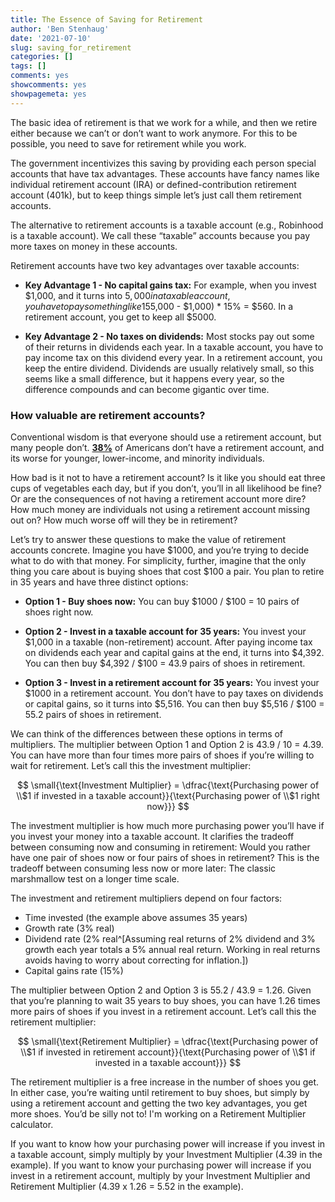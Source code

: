```yaml
---
title: The Essence of Saving for Retirement
author: 'Ben Stenhaug'
date: '2021-07-10'
slug: saving_for_retirement
categories: []
tags: []
comments: yes
showcomments: yes
showpagemeta: yes
---
```


The basic idea of retirement is that we work for a while, and then we retire either because we can’t or don’t want to work anymore. For this to be possible, you need to save for retirement while you work.

The government incentivizes this saving by providing each person special accounts that have tax advantages. These accounts have fancy names like individual retirement account (IRA) or defined-contribution retirement account (401k), but to keep things simple let’s just call them retirement accounts. 

The alternative to retirement accounts is a taxable account (e.g., Robinhood is a taxable account). We call these “taxable” accounts because you pay more taxes on money in these accounts.

Retirement accounts have two key advantages over taxable accounts:

- **Key Advantage 1 - No capital gains tax:** For example, when you invest $1,000, and it turns into $5,000 in a taxable account, you have to pay something like 15% on the gains in taxes, which is ($5,000 - $1,000) * 15% = $560. In a retirement account, you get to keep all $5000.

- **Key Advantage 2 - No taxes on dividends:** Most stocks pay out some of their returns in dividends each year. In a taxable account, you have to pay income tax on this dividend every year. In a retirement account, you keep the entire dividend. Dividends are usually relatively small, so this seems like a small difference, but it happens every year, so the difference compounds and can become gigantic over time.

### How valuable are retirement accounts?

Conventional wisdom is that everyone should use a retirement account, but many people don’t. [**38%**](https://www.sec.gov/spotlight/fixed-income-advisory-committee/finra-investor-education-foundation-investor-households-fimsa-040918.pdf) of Americans don’t have a retirement account, and its worse for younger, lower-income, and minority individuals. 

How bad is it not to have a retirement account? Is it like you should eat three cups of vegetables each day, but if you don’t, you’ll in all likelihood be fine? Or are the consequences of not having a retirement account more dire? How much money are individuals not using a retirement account missing out on? How much worse off will they be in retirement?

Let’s try to answer these questions to make the value of retirement accounts concrete. Imagine you have $1000, and you’re trying to decide what to do with that money. For simplicity, further, imagine that the only thing you care about is buying shoes that cost $100 a pair. You plan to retire in 35 years and have three distinct options:

- **Option 1 - Buy shoes now:** You can buy $1000 / $100 = 10 pairs of shoes right now.

- **Option 2 - Invest in a taxable account for 35 years:** You invest your $1,000 in a taxable (non-retirement) account. After paying income tax on dividends each year and capital gains at the end, it turns into $4,392. You can then buy $4,392 / $100 = 43.9 pairs of shoes in retirement. 

- **Option 3 -  Invest in a retirement account for 35 years:** You invest your $1000 in a retirement account. You don’t have to pay taxes on dividends or capital gains, so it turns into $5,516. You can then buy $5,516 / $100 = 55.2 pairs of shoes in retirement.

We can think of the differences between these options in terms of multipliers. The multiplier between Option 1 and Option 2 is 43.9 / 10 = 4.39. You can have more than four times more pairs of shoes if you’re willing to wait for retirement. Let’s call this the investment multiplier:

$$
\small{\text{Investment Multiplier} = \dfrac{\text{Purchasing power of \\$1 if invested in a taxable account}}{\text{Purchasing power of \\$1 right now}}}
$$

The investment multiplier is how much more purchasing power you’ll have if you invest your money into a taxable account. It clarifies the tradeoff between consuming now and consuming in retirement: Would you rather have one pair of shoes now or four pairs of shoes in retirement? This is the tradeoff between consuming less now or more later: The classic marshmallow test on a longer time scale.

The investment and retirement multipliers depend on four factors:

- Time invested (the example above assumes 35 years)
- Growth rate (3% real)
- Dividend rate (2% real^[Assuming real returns of 2% dividend and 3% growth each year totals a 5% annual real return. Working in real returns avoids having to worry about correcting for inflation.])
- Capital gains rate (15%)

The multiplier between Option 2 and Option 3 is 55.2 / 43.9 = 1.26. Given that you’re planning to wait 35 years to buy shoes, you can have 1.26 times more pairs of shoes if you invest in a retirement account. Let’s call this the retirement multiplier:

$$
\small{\text{Retirement Multiplier} = \dfrac{\text{Purchasing power of \\$1 if invested in retirement account}}{\text{Purchasing power of \\$1 if invested in a taxable account}}}
$$

The retirement multiplier is a free increase in the number of shoes you get. In either case, you’re waiting until retirement to buy shoes, but simply by using a retirement account and getting the two key advantages, you get more shoes. You’d be silly not to! I'm working on a Retirement Multiplier calculator.

If you want to know how your purchasing power will increase if you invest in a taxable account, simply multiply by your Investment Multiplier (4.39 in the example). If you want to know your purchasing power will increase if you invest in a retirement account, multiply by your Investment Multiplier and Retirement Multiplier (4.39 x 1.26 = 5.52 in the example).

